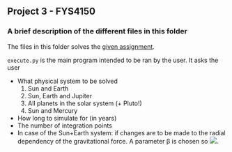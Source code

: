 ## Project 3 - FYS4150

### A brief description of the different files in this folder

The files in this folder solves the [given assignment](http://compphysics.github.io/ComputationalPhysics/doc/Projects/2020/Project3/pdf/Project3.pdf).

`execute.py` is the main program intended to be ran by the user. It asks the user

* What physical system to be solved
  1. Sun and Earth
  2. Sun, Earth and Jupiter
  3. All planets in the solar system (+ Pluto!)
  4. Sun and Mercury
* How long to simulate for (in years)
* The number of integration points
* In case of the Sun+Earth system: if changes are to be made to the radial dependency of the gravitational force. A parameter β is chosen so  <img src="https://render.githubusercontent.com/render/math?math=\vec{F}_G \propto \frac{1}{r^2} \to \vec{F}_G \propto \frac{1}{\beta^2}">.